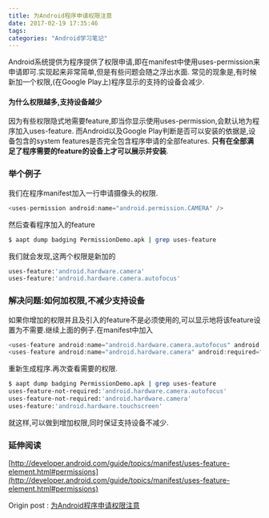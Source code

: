 ```yaml
---
title: 为Android程序申请权限注意
date: 2017-02-19 17:35:46
tags:
categories: "Android学习笔记"
---
```


Android系统提供为程序提供了权限申请,即在manifest中使用uses-permission来申请即可.实现起来非常简单,但是有些问题会随之浮出水面. 常见的现象是,有时候新加一个权限,(在Google Play上)程序显示的支持的设备会减少.

#### 为什么权限越多,支持设备越少

因为有些权限隐式地需要feature,即当你显示使用uses-permission,会默认地为程序加入uses-feature.
而Android以及Google Play判断是否可以安装的依据是,设备包含的system features是否完全包含程序申请的全部features. **只有在全部满足了程序需要的feature的设备上才可以展示并安装**.

### 举个例子

我们在程序manifest加入一行申请摄像头的权限.

```java
<uses-permission android:name="android.permission.CAMERA" />
```

然后查看程序加入的feature

```sh
$ aapt dump badging PermissionDemo.apk | grep uses-feature
```

我们就会发现,这两个权限是新加的

```sh
uses-feature:'android.hardware.camera'
uses-feature:'android.hardware.camera.autofocus'
```

<!--more-->


### 解决问题:如何加权限,不减少支持设备

如果你增加的权限并且及引入的feature不是必须使用的,可以显示地将该feature设置为不需要.继续上面的例子.在manifest中加入

```java
<uses-feature android:name="android.hardware.camera.autofocus" android:required="false"/>
<uses-feature android:name="android.hardware.camera" android:required="false"/>
```

重新生成程序.再次查看需要的权限.

```sh
$ aapt dump badging PermissionDemo.apk | grep uses-feature
uses-feature-not-required:'android.hardware.camera.autofocus'
uses-feature-not-required:'android.hardware.camera'
uses-feature:'android.hardware.touchscreen'
```
就这样,可以做到增加权限,同时保证支持设备不减少.

### 延伸阅读

[http://developer.android.com/guide/topics/manifest/uses-feature-element.html#permissions](http://developer.android.com/guide/topics/manifest/uses-feature-element.html#permissions)

Origin post : [为Android程序申请权限注意](http://droidyue.com/blog/2014/07/04/attentions-when-adding-permission-for-android-application/)
